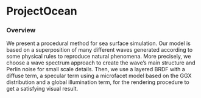 # ProjectOcean

### Overview

We present a procedural method for sea surface simulation. Our model is based on a superposition of many different waves generated according to some physical rules to reproduce natural phenomena. More precisely, we choose a wave spectrum approach to create the wave’s main structure and Perlin noise for small scale details. Then, we use a layered BRDF with a diffuse term, a specular term using a microfacet model based on the GGX distribution and a global illumination term, for the rendering procedure to get a satisfying visual result.

